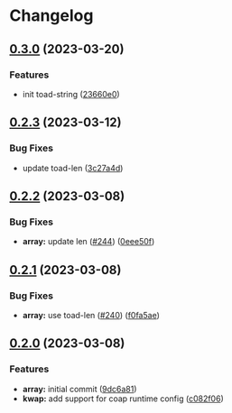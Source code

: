 # Changelog

## [0.3.0](https://github.com/toad-lib/toad/compare/toad-array-v0.2.3...toad-array-v0.3.0) (2023-03-20)


### Features

* init toad-string ([23660e0](https://github.com/toad-lib/toad/commit/23660e0ef865615669b64e66f496a4585cbde16a))

## [0.2.3](https://github.com/toad-lib/toad/compare/toad-array-v0.2.2...toad-array-v0.2.3) (2023-03-12)


### Bug Fixes

* update toad-len ([3c27a4d](https://github.com/toad-lib/toad/commit/3c27a4d909f29aecb1ab7fcbf878bd8947b4d527))

## [0.2.2](https://github.com/toad-lib/toad/compare/toad-array-v0.2.1...toad-array-v0.2.2) (2023-03-08)


### Bug Fixes

* **array:** update len ([#244](https://github.com/toad-lib/toad/issues/244)) ([0eee50f](https://github.com/toad-lib/toad/commit/0eee50f1fca7bd8c931ebeea5b41194a7fc8b70e))

## [0.2.1](https://github.com/toad-lib/toad/compare/toad-array-v0.2.0...toad-array-v0.2.1) (2023-03-08)


### Bug Fixes

* **array:** use toad-len ([#240](https://github.com/toad-lib/toad/issues/240)) ([f0fa5ae](https://github.com/toad-lib/toad/commit/f0fa5ae91c9fd0768ed2f2a0590454edefae4b2d))

## [0.2.0](https://github.com/toad-lib/toad/compare/toad-array-v0.1.0...toad-array-v0.2.0) (2023-03-08)


### Features

* **array:** initial commit ([9dc6a81](https://github.com/toad-lib/toad/commit/9dc6a81fbf33e646f095e1a256cc54a57a0b0fac))
* **kwap:** add support for coap runtime config ([c082f06](https://github.com/toad-lib/toad/commit/c082f0696a288d2a2db9b986c3e3eaf2e7a4e8f4))
